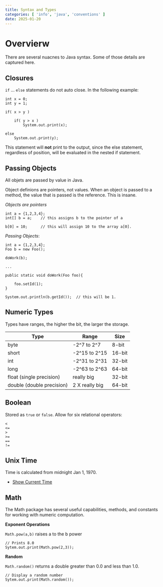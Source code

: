 ```yaml
---
title: Syntax and Types
categories: [ 'info', 'java', 'conventions' ]
date: 2025-01-20
---
```

# Overvierw

There are several nuacnes to Java syntax.  Some of those details are captured here.

## Closures

`if` ... `else` statements do not auto close. In the following example:

````
int x = 0;    
int y = 1;

if( x > y )

    if( y > x )
        System.out.print(x);

else
    System.out.print(y);
````

This statement will **not** print to the output, since the else statement, regardless of position, will be evaluated in the nested if statement.

## Passing Objects

All objets are passed by value in Java.

Object definions are pointers, not values.  When an object is passed to a method, the value that is passed is the reference.  This is insane.

*Objects are pointers* 
````
int a = {1,2,3,4};
int[] b = a;    // this assigns b to the pointer of a

b[0] = 10;      // this will assign 10 to the array a[0].
````

*Passing Objects*:
````
int a = {1,2,3,4};
Foo b = new Foo();

doWork(b);

...

public static void doWork(Foo foo){

    foo.setId(1);
}

System.out.println(b.getId());  // this will be 1.
````

## Numeric Types

Types have ranges, the higher the bit, the larger the storage.

| Type | Range | Size |
|------|------|------|
|byte| -2^7 to 2^7 |8-bit|
|short| -2^15 to 2^15 |16-bit|
|int| -2^31 to 2^31 |32-bit|
|long|-2^63 to 2^63 |64-bit|
|float (single precision)| really big |32-bit|
|double (double precision)| 2 X really big |64-bit|

## Boolean 

Stored as `true` or `false`.  Allow for six relational operators:

````
<
<=
>
>=
==
!=
````


## Unix Time

Time is calculated from midnight Jan 1, 1970.  

* [Show Current Time](../programs/ShowCurrentTime)

## Math

The Math package has several useful capabilities, methods, and constants for working with numeric computation.

**Exponent Operations**

`Math.pow(a,b)` raises a to the b power

````
// Prints 8.0
Sytem.out.print(Math.pow(2,3));
````

**Random**

`Math.random()` returns a double greater than 0.0 and less than 1.0.

````
// Display a random number
Sytem.out.print(Math.random());
````